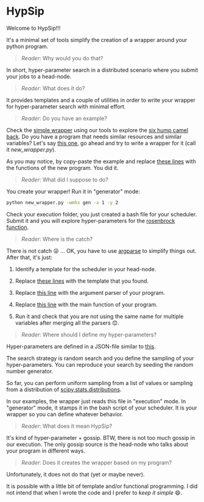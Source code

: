 # HypSip

Welcome to HypSip!!!

It's a minimal set of tools simplify the creation of a wrapper around your python program.

> *Reader*: Why would you do that?

In short, hyper-parameter search in a distributed scenario where you submit your jobs to a head-node.

> *Reader*: What does it do?

It provides templates and a couple of utilities in order to write your wrapper for hyper-parameter search with minimal effort.

> *Reader*: Do you have an example?

Check the [simple wrapper](hypsip/examples/wrapper_camel.py) using our tools to explore the [six hump camel back](hypsip/examples/camel.py).
Do you have a program that needs similar resources and similar variables?
Let's say [this one](hypsip/examples/rosenbrock.py), go ahead and try to write a wrapper for it (call it *new_wrapper.py*).

As you may notice, by copy-paste the example and replace [these lines](hypsip/examples/wrapper_camel.py#L14-L15) with the functions of the new program. You did it.

> *Reader*: What did I suppose to do?

You create your wrapper! Run it in "generator" mode:

```bash
python new_wrapper.py -wmhs gen -x 1 -y 2
```

Check your execution folder, you just created a bash file for your scheduler.
Submit it and you will explore hyper-parameters for the [rosenbrock function](https://en.wikipedia.org/wiki/Rosenbrock_function).

> *Reader*: Where is the catch?

There is not catch :stuck_out_tongue_winking_eye: ... OK, you have to use [argparse](https://docs.python.org/3/library/argparse.html) to simplify things out. After that, it's just:

1. Identify a template for the scheduler in your head-node.

2. Replace [these lines](hypsip/examples/wrapper_camel#L11-L12) with the template that you found.

3. Replace [this line](hypsip/examples/wrapper_camel#L14) with the argument parser of your program.

4. Replace [this line](hypsip/examples/wrapper_camel#L15) with the main function of your program.

5. Run it and check that you are not using the same name for multiple variables after merging all the parsers :blush:.

> *Reader*: Where should I define my hyper-parameters?

Hyper-parameters are defined in a JSON-file similar to [this](hypsip/examples/hypprm.json).

The search strategy is random search and you define the sampling of your hyper-parameters.
You can reproduce your search by seeding the random number generator.

So far, you can perform uniform sampling from a list of values or sampling from a distribution of [scipy.stats.distributions](https://docs.scipy.org/doc/scipy/reference/stats.html).

In our examples, the wrapper just reads this file in "execution" mode.
In "generator" mode, it stamps it in the bash script of your scheduler.
It is your wrapper so you can define whatever behavior.

> *Reader*: What does it mean HypSip?

It's kind of hyper-parameter + gossip. BTW, there is not too much gossip in our execution.
The only gossip source is the head-node who talks about your program in different ways.

> *Reader*: Does it creates the wrapper based on my program?

Unfortunately, it does not do that (yet or maybe never).

It is possible with a little bit of template and/or functional programming.
I did not intend that when I wrote the code and I prefer to *keep it simple* :smile:.

